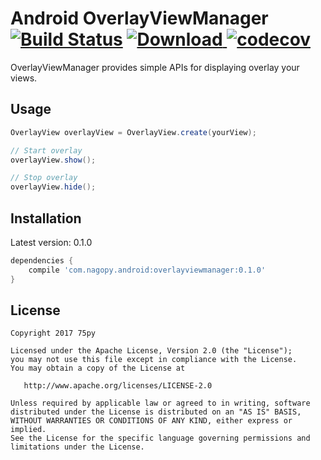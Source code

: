 # Android OverlayViewManager [![Build Status](https://travis-ci.org/75py/Android-OverlayViewManager.svg?branch=master)](https://travis-ci.org/75py/Android-OverlayViewManager/) [![Download](https://api.bintray.com/packages/75py/maven/overlayviewmanager/images/download.svg) ](https://bintray.com/75py/maven/overlayviewmanager/) [![codecov](https://codecov.io/gh/75py/Android-OverlayViewManager/branch/master/graph/badge.svg)](https://codecov.io/gh/75py/Android-OverlayViewManager) 

OverlayViewManager provides simple APIs for displaying overlay your views.

## Usage

```java
OverlayView overlayView = OverlayView.create(yourView);

// Start overlay
overlayView.show();

// Stop overlay
overlayView.hide();
```

## Installation

Latest version: 0.1.0

```groovy
dependencies {
    compile 'com.nagopy.android:overlayviewmanager:0.1.0'
}
```

## License

```
Copyright 2017 75py

Licensed under the Apache License, Version 2.0 (the "License");
you may not use this file except in compliance with the License.
You may obtain a copy of the License at

   http://www.apache.org/licenses/LICENSE-2.0

Unless required by applicable law or agreed to in writing, software
distributed under the License is distributed on an "AS IS" BASIS,
WITHOUT WARRANTIES OR CONDITIONS OF ANY KIND, either express or implied.
See the License for the specific language governing permissions and
limitations under the License.
```

